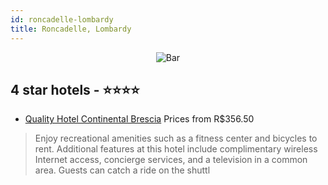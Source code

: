 ```yaml
---
id: roncadelle-lombardy
title: Roncadelle, Lombardy
---
```


<center><img src="https://i.travelapi.com/hotels/4000000/3810000/3801900/3801862/96e4b48c_z.jpg" alt="Bar" /></center>


##  4 star hotels - ⭐️⭐️⭐️⭐️

-    [Quality Hotel Continental Brescia](https://us.hurb.com/hotels/roncadelle/quality-hotel-continental-brescia-JNP-JP278966?cmp=18055) Prices from R$356.50
   > Enjoy recreational amenities such as a fitness center and bicycles to rent. Additional features at this hotel include complimentary wireless Internet access, concierge services, and a television in a common area. Guests can catch a ride on the shuttl
